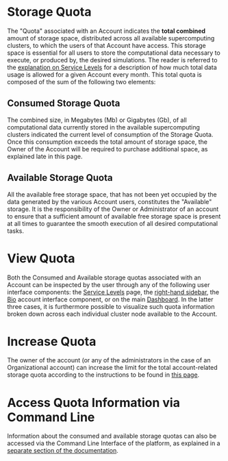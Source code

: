 # Storage Quota

The "Quota" associated with an Account indicates the **total combined** amount of storage space, distributed across all available supercomputing clusters, to which the users of that Account have access. This storage space is essential for all users to store the computational data necessary to execute, or produced by, the desired simulations. The reader is referred to the [explanation on Service Levels](service-levels.md) for a description of how much total data usage is allowed for a given Account every month. This total quota is composed of the sum of the following two elements:

## Consumed Storage Quota

The combined size, in Megabytes (Mb) or Gigabytes (Gb), of all computational data currently stored in the available supercomputing clusters indicated the current level of consumption of the Storage Quota. Once this consumption exceeds the total amount of storage space, the Owner of the Account will be required to purchase additional space, as explained late in this page. 

## Available Storage Quota

All the available free storage space, that has not been yet occupied by the data generated by the various Account users, constitutes the "Available" storage. It is the responsibility of the Owner or Administrator of an account to ensure that a sufficient amount of available free storage space is present at all times to guarantee the smooth execution of all desired computational tasks. 

# View Quota

Both the Consumed and Available storage quotas associated with an Account can be inspected by the user through any of the following user interface components: the [Service Levels](ui/service-level.md) page, the [right-hand sidebar](/ui/universal/right-sidebar.md), the [Bio](ui/bio.md) account interface component, or on the main [Dashboard](/ui/dashboard.md). In the latter three cases, it is furthermore possible to visualize such quota information broken down across each individual cluster node available to the Account. 

# Increase Quota

The owner of the account (or any of the administrators in the case of an Organizational account) can increase the limit for the total account-related storage quota according to the instructions to be found in [this page](accounting/increase-balance.md).

# Access Quota Information via Command Line

Information about the consumed and available storage quotas can also be accessed via the Command Line Interface of the platform, as explained in a [separate section of the documentation](/compute/cli/storage-system.md).
